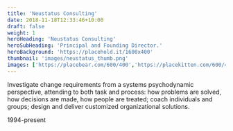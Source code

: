 ```yaml
---
title: 'Neustatus Consulting'
date: 2018-11-18T12:33:46+10:00
draft: false
weight: 1
heroHeading: 'Neustatus Consulting'
heroSubHeading: 'Principal and Founding Director.'
heroBackground: 'https://placehold.it/1600x400'
thumbnail: 'images/neustatus_thumb.png'
images: ['https://placebear.com/600/400','https://placekitten.com/600/400']
---
```


Investigate change requirements from a systems psychodynamic perspective, attending to both task and process: how problems are solved, how decisions are made, how people are treated; coach individuals and groups; design and deliver customized organizational solutions.

1994-present
